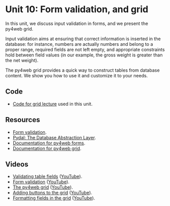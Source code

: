 # Unit 10: Form validation, and grid

In this unit, we discuss input validation in forms, and we present the py4web grid. 

Input validation aims at ensuring that correct information is inserted in the database: for instance, numbers are actually numbers and belong to a proper range, required fields are not left empty, and appropriate constraints hold between field values (in our example, the gross weight is greater than the net weight). 

The py4web grid provides a quick way to construct tables from database content. We show you how to use it and customize it to your needs. 
## Code

* [Code for grid lecture](https://github.com/learn-py4web/lecture_grid_and_validation) used in this unit.

## Resources

* [Form validation](https://py4web.com/_documentation/static/en/chapter-12.html#form-validation). 
* [Pydal: The Database Abstraction Layer](https://py4web.com/_documentation/static/en/chapter-07.html).
* [Documentation for py4web forms](https://py4web.com/_documentation/static/en/chapter-12.html). 
* [Documentation for py4web grid](https://py4web.com/_documentation/static/en/chapter-14.html).

## Videos

* [Validating table fields](https://drive.google.com/file/d/1KZIyd9cyO329aSYEPDUekA9jtQQqpTJs/view?usp=sharing) ([YouTube](https://youtu.be/clCumIwag8c)).
* [Form validation](https://drive.google.com/file/d/1Vqq5mGMSZz2MTKjirSwHOLL3-bqDO1e1/view?usp=sharing) ([YouTube](https://youtu.be/DzJDBgeNIVo)).
* [The py4web grid](https://drive.google.com/file/d/1w3nrvx_I3jRCrVxGo0RfyeaHfYWHee_u/view?usp=sharing) ([YouTube](https://youtu.be/kBq9M2-YXFk)).
* [Adding buttons to the grid](https://drive.google.com/file/d/1i6m-SMIdrphakcbGgveJQV76bxYg5nsJ/view?usp=sharing) ([YouTube](https://youtu.be/3nY3hxGoovs)).
* [Formatting fields in the grid](https://drive.google.com/file/d/1DvDI6hZ8RlHq-H5iUM5czeJO0tqIvh8p/view?usp=sharing) ([YouTube](https://youtu.be/b2zOzljqtig)).